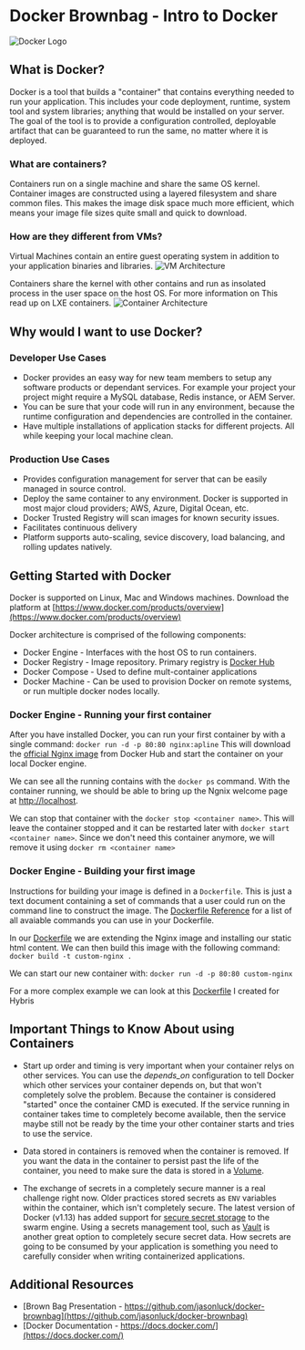 # Docker Brownbag - Intro to Docker
![Docker Logo](https://www.docker.com/sites/default/files/moby.svg)

## What is Docker?
Docker is a tool that builds a "container" that contains everything needed to run your application. This includes
your code deployment, runtime, system tool and system libraries; anything that would be installed on your server. The goal of
the tool is to provide a configuration controlled, deployable artifact that can be guaranteed to run the same, no matter where
it is deployed.


### What are containers?
Containers run on a single machine and share the same OS kernel. Container images are constructed using a layered
filesystem and share common files. This makes the image disk space much more efficient, which means your image file sizes
quite small and quick to download.

### How are they different from VMs?
Virtual Machines contain an entire guest operating system in addition to your application binaries and libraries. 
![VM Architecture](https://www.docker.com/sites/default/files/WhatIsDocker_2_VMs_0-2_2.png) 

Containers
share the kernel with other contains and run as insolated process in the user space on the host OS. For more information on This
read up on LXE containers.
![Container Architecture](https://www.docker.com/sites/default/files/WhatIsDocker_3_Containers_2_0.png)

## Why would I want to use Docker?

### Developer Use Cases
* Docker provides an easy way for new team members to setup any software products or dependant services. For example your project
your project might require a MySQL database, Redis instance, or AEM Server.
* You can be sure that your code will run in any environment, because the runtime configuration and dependencies are controlled
in the container.
* Have multiple installations of application stacks for different projects. All while keeping your local machine clean.

### Production Use Cases
* Provides configuration management for server that can be easily managed in source control.
* Deploy the same container to any environment. Docker is supported in most major cloud providers; AWS, Azure, Digital Ocean, etc.
* Docker Trusted Registry will scan images for known security issues.
* Facilitates continuous delivery
* Platform supports auto-scaling, sevice discovery, load balancing, and rolling updates natively.


## Getting Started with Docker
Docker is supported on Linux, Mac and Windows machines. Download the platform at [https://www.docker.com/products/overview](https://www.docker.com/products/overview)

Docker architecture is comprised of the following components:
* Docker Engine - Interfaces with the host OS to run containers. 
* Docker Registry - Image repository. Primary registry is [Docker Hub](https://hub.docker.com/)
* Docker Compose - Used to define mult-container applications
* Docker Machine - Can be used to provision Docker on remote systems, or run multiple docker nodes locally.

### Docker Engine - Running your first container
After you have installed Docker, you can run your first container by with a single command:
`docker run -d -p 80:80 nginx:apline`
This will download the [official Nginx image](https://hub.docker.com/_/nginx/) from Docker Hub and start the container on your local Docker engine.

We can see all the running contains with the `docker ps` command. With the container running, we should be able
to bring up the Ngnix welcome page at [http://localhost](http://localhost). 

We can stop that container with the `docker stop <container name>`. This will leave the container stopped and it can be
restarted later with `docker start <container name>`. Since we don't need this container anymore, we will remove it using
`docker rm <container name>`

### Docker Engine - Building your first image
Instructions for building your image is defined in a `Dockerfile`. This is just a text document containing
a set of commands that a user could run on the command line to construct the image. The [Dockerfile Reference](https://docs.docker.com/engine/reference/builder/)
for a list of all avaiable commands you can use in your Dockerfile.

In our [Dockerfile](Dockerfile) we are extending the Nginx image and installing our static html content. We can then
build this image with the following command: `docker build -t custom-nginx .`

We can start our new container with: `docker run -d -p 80:80 custom-nginx`

For a more complex example we can look at this [Dockerfile](https://github.com/jasonluck/hybris-docker/blob/master/Dockerfile) I created for Hybris

## Important Things to Know About using Containers
* Start up order and timing is very important when your container relys on other services. You can use the _depends_on_ configuration to tell Docker which 
other services your container depends on, but that won't completely solve the problem. Because the container is considered "started" once the container CMD
is executed. If the service running in container takes time to completely become available, then the service maybe still not be ready by the time your other
container starts and tries to use the service.

* Data stored in containers is removed when the container is removed. If you want the data in the container
to persist past the life of the container, you need to make sure the data is stored in a [Volume](https://docs.docker.com/engine/tutorials/dockervolumes/).

* The exchange of secrets in a completely secure manner is a real challenge right now. Older practices stored secrets as `ENV` variables
within the container, which isn't completely secure. The latest version of Docker (v1.13) has added support for [secure secret storage](https://docs.docker.com/engine/swarm/secrets/) to the swarm engine.
Using a secrets management tool, such as [Vault](https://www.vaultproject.io) is another great option to completely secure secret data. How secrets are going
to be consumed by your application is something you need to carefully consider when writing containerized applications.

## Additional Resources
* [Brown Bag Presentation - https://github.com/jasonluck/docker-brownbag](https://github.com/jasonluck/docker-brownbag)
* [Docker Documentation - https://docs.docker.com/](https://docs.docker.com/)